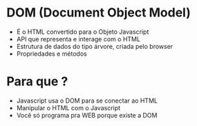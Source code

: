 # DOM (Document Object Model)

- É o HTML convertido para o Objeto Javascript
- API que representa e interage com o HTML 
- Estrutura de dados do tipo árvore, criada pelo browser
- Propriedades e métodos

# Para que ? 

- Javascript usa o DOM para se conectar ao HTML
- Manipular o HTML com o Javascript 
- Você só programa pra WEB porque existe a DOM 

